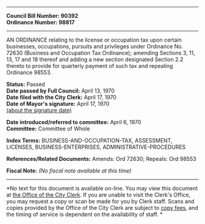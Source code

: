 * * * * *  
  
**Council Bill Number: [](#h0)[](#h2)90392**   
**Ordinance Number: 98817**  
  
* * * * *  
  
AN ORDINANCE relating to the license or occupation tax upon certain businesses, occupations, pursuits and privileges under Ordinance No. 72630 (Business and Occupation Tax Ordinance); amending Sections 3, 11, 13, 17 and 18 thereof and adding a new section designated Section 2.2 thereto to provide for quarterly payment of such tax and repealing Ordinance 98553.  
  
**Status:** Passed   
**Date passed by Full Council:** April 13, 1970   
**Date filed with the City Clerk:** April 17, 1970   
**Date of Mayor's signature:** April 17, 1970   
[(about the signature date)](/~public/approvaldate.htm)   
  
  
**Date introduced/referred to committee:** April 6, 1970   
**Committee:** Committee of Whole   
  
**Index Terms:** BUSINESS-AND-OCCUPATION-TAX, ASSESSMENT, LICENSES, BUSINESS-ENTERPRISES, ADMINISTRATIVE-PROCEDURES  
  
**References/Related Documents:** Amends: Ord 72630; Repeals: Ord 98553  
  
**Fiscal Note:** *(No fiscal note available at this time)*  
  
* * * * *  
  
*No text for this document is available on-line. You may view this document at [the Office of the City Clerk](http://www.seattle.gov/leg/clerk/contactUs.htm). If you are unable to visit the Clerk's Office, you may request a copy or scan be made for you by Clerk staff. Scans and copies provided by the Office of the City Clerk are subject to [copy fees](http://clerk.seattle.gov/~public/clerkfees.htm), and the timing of service is dependent on the availability of staff. *  
  
  
